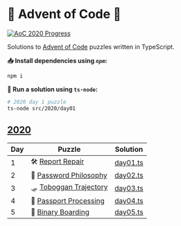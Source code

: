 # 🎄 Advent of Code 🎄

[![AoC 2020 Progress](https://img.shields.io/badge/AoC%202020-5%2F25-dodgerblue?logo=typescript&logoWidth=10)](./src/2020/)

Solutions to [Advent of Code](https://adventofcode.com/) puzzles written in TypeScript.

 **📥 Install dependencies using *`npm`*:**

```bash
npm i
```

**🏃 Run a solution using `ts-node`:**

```bash
# 2020 day 1 puzzle
ts-node src/2020/day01
```

## [2020](https://adventofcode.com/2020/)

| Day | Puzzle | Solution |
|-|-|-|
| 1 | 🛠️ [Report Repair](https://adventofcode.com/2020/day/1) | [day01.ts](./src/2020/day01.ts)|
| 2 | 🔑 [Password Philosophy](https://adventofcode.com/2020/day/2) | [day02.ts](./src/2020/day02.ts)|
| 3 | 🛷 [Toboggan Trajectory](https://adventofcode.com/2020/day/3) | [day03.ts](./src/2020/day03.ts)|
| 4 | 🛂 [Passport Processing](https://adventofcode.com/2020/day/4) | [day04.ts](./src/2020/day04.ts)|
| 5 | 🛫 [Binary Boarding](https://adventofcode.com/2020/day/5) | [day05.ts](./src/20202/day05.ts)|
